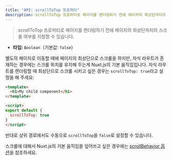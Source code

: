 ```yaml
---
title: "API: scrollToTop 프로퍼티"
description: scrollToTop 프로퍼티로 페이지를 랜더링하기 전에 페이지의 최상단까지의 스크롤 여부를 지정할 수 있습니다.
---
```


> scrollToTop 프로퍼티로 페이지를 랜더링하기 전에 페이지의 최상단까지의 스크롤 여부를 지정할 수 있습니다.

- **타입:** `Boolean`（기본값: `false`）

별도의 페이지로 이동할 때에 페이지의 최상단으로 스크롤을 하지만, 자식 라우트가 존재하는 경우에는 스크롤 위치를 유지해 두는게 Nuxt.js의 기본 움직임입니다. 자식 라우트를 랜더링할 때 최상단으로 스크롤 시키고 싶은 경우는 `scrollToTop: true`라고 설정을 해 주세요:

```html
<template>
  <h1>My child component</h1>
</template>

<script>
export default {
  scrollToTop: true
}
</script>
```
반대로 상위 경로에서도 수동으로 `scrollToTop`을 `false`로 설정할 수 있습니다.

스크롤에 대해서 Nuxt.js의 기본 움직임을 덮어쓰고 싶은 경우에는 [scrollBehavior 옵션](/api/configuration-router#scrollBehavior)을 참조하세요.
